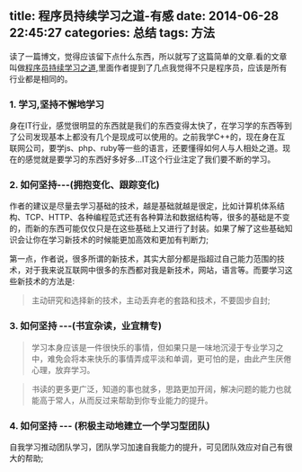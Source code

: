 title: 程序员持续学习之道-有感
date: 2014-06-28 22:45:27
categories: 总结
tags: 方法
---

读了一篇博文，觉得应该留下点什么东西，所以就写了这篇简单的文章.看的文章叫做[程序员持续学习之道](http://sharecore.net/blog/2014/06/15/cheng-xu-yuan-chi-xu-xue-xi-zhi-dao/),里面作者提到了几点我觉得不只是程序员，应该是所有行业都是相同的。

### 1. 学习,坚持不懈地学习

身在IT行业，感觉很明显的东西就是我们的东西变得太快了，在学习学的东西等到了公司发现基本上都没有几个是现成可以使用的。之前我学C++的，现在身在互联网公司，要学js、php、ruby等一些的语言，还要懂得如何人与人相处之道。现在的感觉就是要学习的东西好多好多...IT这个行业注定了我们要不断的学习。

### 2. 如何坚持---(拥抱变化、跟踪变化)

作者的建议是尽量去学习基础的技术，越是基础就越是很定，比如计算机体系结构、TCP、HTTP、各种编程范式还有各种算法和数据结构等，很多的基础是不变的，而新的东西可能仅仅只是在这些基础上又进行了封装。如果了解了这些基础知识会让你在学习新技术的时候能更加高效和更加有判断力;

第一点，作者说，很多所谓的新技术，其实大部分都是指超过自己能力范围的技术，对于我来说互联网中很多的东西都对我是新技术，网站，语言等。而要学习这些新技术的方法是:

> 主动研究和选择新的技术，主动丢弃老的套路和技术，不要固步自封;

### 3. 如何坚持 ---(书宜杂读，业宜精专)

> 学习本身应该是一件很快乐的事情，但如果只是一味地沉浸于专业学习之中，难免会将本来快乐的事情弄成平淡和单调，更可怕的是，由此产生厌倦心理，放弃学习。

> 书读的更多更广泛，知道的事也就多，思路更加开阔，解决问题的能力也就能高于常人，从而反过来帮助到你专业能力的提升。

### 4. 如何坚持 --- (积极主动地建立一个学习型团队)

自我学习推动团队学习，团队学习加速自我能力的提升，可见团队效应对自己有很大的帮助;
